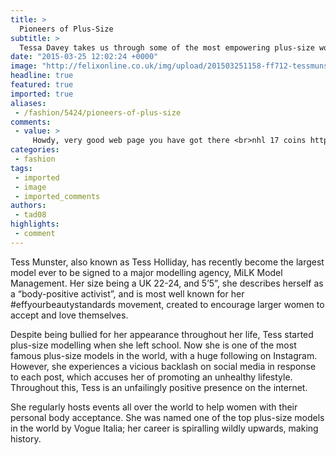 ```yaml
---
title: >
  Pioneers of Plus-Size
subtitle: >
  Tessa Davey takes us through some of the most empowering plus-size women in the fashion world, including an interview with Natashia Judge
date: "2015-03-25 12:02:24 +0000"
image: "http://felixonline.co.uk/img/upload/201503251158-ff712-tessmunster.jpg"
headline: true
featured: true
imported: true
aliases:
 - /fashion/5424/pioneers-of-plus-size
comments:
 - value: >
     Howdy, very good web page you have got there <br>nhl 17 coins http://mmovcoins.inube.com/blog/5119395/buy-nba-2k17-coins-away-from-their-game-to-get-a/
categories:
 - fashion
tags:
 - imported
 - image
 - imported_comments
authors:
 - tad08
highlights:
 - comment
---
```


Tess Munster, also known as Tess Holliday, has recently become the largest model ever to be signed to a major modelling agency, MiLK Model Management. Her size being a UK 22-24, and 5’5”, she describes herself as a “body-positive activist”, and is most well known for her #effyourbeautystandards movement, created to encourage larger women to accept and love themselves.

Despite being bullied for her appearance throughout her life, Tess started plus-size modelling when she left school. Now she is one of the most famous plus-size models in the world, with a huge following on Instagram. However, she experiences a vicious backlash on social media in response to each post, which accuses her of promoting an unhealthy lifestyle. Throughout this, Tess is an unfailingly positive presence on the internet.

She regularly hosts events all over the world to help women with their personal body acceptance. She was named one of the top plus-size models in the world by Vogue Italia; her career is spiralling wildly upwards, making history.

####

####

